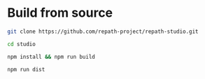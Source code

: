 # Build from source


```bash
git clone https://github.com/repath-project/repath-studio.git
```
```bash
cd studio
```
```bash
npm install && npm run build
```
```bash
npm run dist
```
